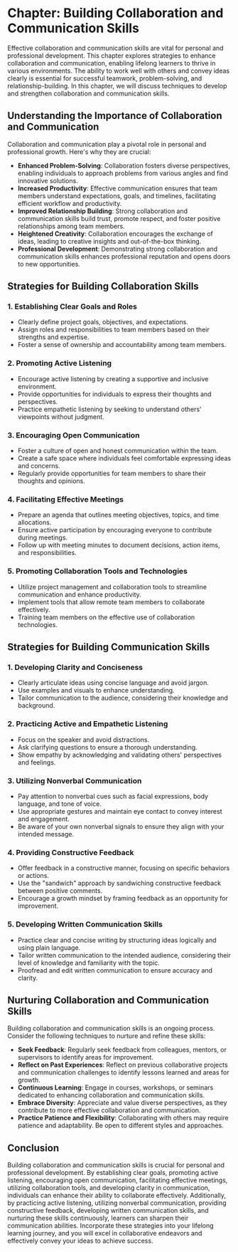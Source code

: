 Chapter: Building Collaboration and Communication Skills
========================================================

Effective collaboration and communication skills are vital for personal and professional development. This chapter explores strategies to enhance collaboration and communication, enabling lifelong learners to thrive in various environments. The ability to work well with others and convey ideas clearly is essential for successful teamwork, problem-solving, and relationship-building. In this chapter, we will discuss techniques to develop and strengthen collaboration and communication skills.

Understanding the Importance of Collaboration and Communication
---------------------------------------------------------------

Collaboration and communication play a pivotal role in personal and professional growth. Here's why they are crucial:

* **Enhanced Problem-Solving**: Collaboration fosters diverse perspectives, enabling individuals to approach problems from various angles and find innovative solutions.
* **Increased Productivity**: Effective communication ensures that team members understand expectations, goals, and timelines, facilitating efficient workflow and productivity.
* **Improved Relationship Building**: Strong collaboration and communication skills build trust, promote respect, and foster positive relationships among team members.
* **Heightened Creativity**: Collaboration encourages the exchange of ideas, leading to creative insights and out-of-the-box thinking.
* **Professional Development**: Demonstrating strong collaboration and communication skills enhances professional reputation and opens doors to new opportunities.

Strategies for Building Collaboration Skills
--------------------------------------------

### 1. **Establishing Clear Goals and Roles**

* Clearly define project goals, objectives, and expectations.
* Assign roles and responsibilities to team members based on their strengths and expertise.
* Foster a sense of ownership and accountability among team members.

### 2. **Promoting Active Listening**

* Encourage active listening by creating a supportive and inclusive environment.
* Provide opportunities for individuals to express their thoughts and perspectives.
* Practice empathetic listening by seeking to understand others' viewpoints without judgment.

### 3. **Encouraging Open Communication**

* Foster a culture of open and honest communication within the team.
* Create a safe space where individuals feel comfortable expressing ideas and concerns.
* Regularly provide opportunities for team members to share their thoughts and opinions.

### 4. **Facilitating Effective Meetings**

* Prepare an agenda that outlines meeting objectives, topics, and time allocations.
* Ensure active participation by encouraging everyone to contribute during meetings.
* Follow up with meeting minutes to document decisions, action items, and responsibilities.

### 5. **Promoting Collaboration Tools and Technologies**

* Utilize project management and collaboration tools to streamline communication and enhance productivity.
* Implement tools that allow remote team members to collaborate effectively.
* Training team members on the effective use of collaboration technologies.

Strategies for Building Communication Skills
--------------------------------------------

### 1. **Developing Clarity and Conciseness**

* Clearly articulate ideas using concise language and avoid jargon.
* Use examples and visuals to enhance understanding.
* Tailor communication to the audience, considering their knowledge and background.

### 2. **Practicing Active and Empathetic Listening**

* Focus on the speaker and avoid distractions.
* Ask clarifying questions to ensure a thorough understanding.
* Show empathy by acknowledging and validating others' perspectives and feelings.

### 3. **Utilizing Nonverbal Communication**

* Pay attention to nonverbal cues such as facial expressions, body language, and tone of voice.
* Use appropriate gestures and maintain eye contact to convey interest and engagement.
* Be aware of your own nonverbal signals to ensure they align with your intended message.

### 4. **Providing Constructive Feedback**

* Offer feedback in a constructive manner, focusing on specific behaviors or actions.
* Use the "sandwich" approach by sandwiching constructive feedback between positive comments.
* Encourage a growth mindset by framing feedback as an opportunity for improvement.

### 5. **Developing Written Communication Skills**

* Practice clear and concise writing by structuring ideas logically and using plain language.
* Tailor written communication to the intended audience, considering their level of knowledge and familiarity with the topic.
* Proofread and edit written communication to ensure accuracy and clarity.

Nurturing Collaboration and Communication Skills
------------------------------------------------

Building collaboration and communication skills is an ongoing process. Consider the following techniques to nurture and refine these skills:

* **Seek Feedback**: Regularly seek feedback from colleagues, mentors, or supervisors to identify areas for improvement.
* **Reflect on Past Experiences**: Reflect on previous collaborative projects and communication challenges to identify lessons learned and areas for growth.
* **Continuous Learning**: Engage in courses, workshops, or seminars dedicated to enhancing collaboration and communication skills.
* **Embrace Diversity**: Appreciate and value diverse perspectives, as they contribute to more effective collaboration and communication.
* **Practice Patience and Flexibility**: Collaborating with others may require patience and adaptability. Be open to different styles and approaches.

Conclusion
----------

Building collaboration and communication skills is crucial for personal and professional development. By establishing clear goals, promoting active listening, encouraging open communication, facilitating effective meetings, utilizing collaboration tools, and developing clarity in communication, individuals can enhance their ability to collaborate effectively. Additionally, by practicing active listening, utilizing nonverbal communication, providing constructive feedback, developing written communication skills, and nurturing these skills continuously, learners can sharpen their communication abilities. Incorporate these strategies into your lifelong learning journey, and you will excel in collaborative endeavors and effectively convey your ideas to achieve success.
